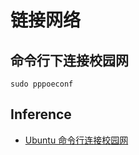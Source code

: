 # 链接网络


## 命令行下连接校园网

```
sudo pppoeconf
```

## Inference

* [Ubuntu 命令行连接校园网](https://blog.csdn.net/tengfeixiaoao/article/details/52893394)
